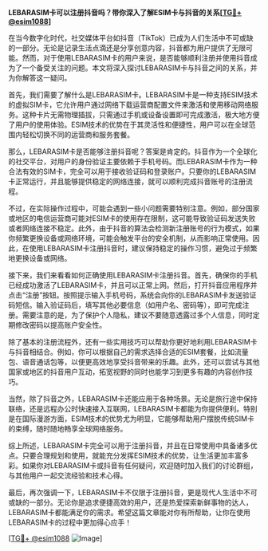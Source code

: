 **LEBARASIM卡可以注册抖音吗？带你深入了解ESIM卡与抖音的关系[[TG💪+ @esim1088](https://t.me/s/esim1088)]**

在当今数字化时代，社交媒体平台如抖音（TikTok）已成为人们生活中不可或缺的一部分。无论是记录生活点滴还是分享创意内容，抖音都为用户提供了无限可能。然而，对于使用LEBARASIM卡的用户来说，是否能够顺利注册并使用抖音成为了一个备受关注的问题。本文将深入探讨LEBARASIM卡与抖音之间的关系，并为你解答这一疑问。

首先，我们需要了解什么是LEBARASIM卡。LEBARASIM卡是一种支持ESIM技术的虚拟SIM卡，它允许用户通过网络下载运营商配置文件来激活和使用移动网络服务。这种卡片无需物理插拔，只需通过手机或设备设置即可完成激活，极大地方便了用户的使用体验。ESIM技术的优势在于其灵活性和便捷性，用户可以在全球范围内轻松切换不同的运营商和服务套餐。

那么，LEBARASIM卡是否能够注册抖音呢？答案是肯定的。抖音作为一个全球化的社交平台，对用户的身份验证主要依赖于手机号码。而LEBARASIM卡作为一种合法有效的SIM卡，完全可以用于接收验证码和登录账户。只要你的LEBARASIM卡正常运行，并且能够提供稳定的网络连接，就可以顺利完成抖音账号的注册流程。

不过，在实际操作过程中，可能会遇到一些小问题需要特别注意。例如，部分国家或地区的电信运营商可能对ESIM卡的使用存在限制，这可能导致验证码发送失败或者网络连接不稳定。此外，由于抖音的算法会检测新注册账号的行为模式，如果你频繁更换设备或网络环境，可能会触发平台的安全机制，从而影响正常使用。因此，在使用LEBARASIM卡注册抖音时，建议保持稳定的操作习惯，避免过于频繁地更换设备或网络。

接下来，我们来看看如何正确使用LEBARASIM卡注册抖音。首先，确保你的手机已经成功激活了LEBARASIM卡，并且可以正常上网。然后，打开抖音应用程序并点击“注册”按钮。按照提示输入手机号码，系统会向你的LEBARASIM卡发送验证码短信。输入验证码后，填写其他必要信息（如用户名、密码等），即可完成注册。需要注意的是，为了保护个人隐私，建议不要随意透露过多个人信息，同时定期修改密码以提高账户安全性。

除了基本的注册流程外，还有一些实用技巧可以帮助你更好地利用LEBARASIM卡与抖音相结合。例如，你可以根据自己的需求选择合适的ESIM套餐，比如流量包、语音通话包等，以便更高效地享受抖音带来的乐趣。此外，还可以尝试与其他国家或地区的抖音用户互动，拓宽视野的同时也能学习到更多有趣的内容创作技巧。

当然，除了抖音之外，LEBARASIM卡还能应用于各种场景。无论是旅行途中保持联络，还是远程办公时快速接入互联网，LEBARASIM卡都能为你提供便利。特别是在国际漫游方面，ESIM技术的优势尤为明显，它能够帮助用户摆脱传统SIM卡的束缚，随时随地畅享全球网络服务。

综上所述，LEBARASIM卡完全可以用于注册抖音，并且在日常使用中具备诸多优点。只要合理规划和使用，就能充分发挥ESIM技术的优势，让生活更加丰富多彩。如果你对LEBARASIM卡或抖音有任何疑问，欢迎随时加入我们的讨论群组，与其他用户一起交流经验和技术心得。

最后，再次强调一下，LEBARASIM卡不仅限于注册抖音，更是现代人生活中不可或缺的一部分。无论你是追求便捷高效的用户，还是热爱探索新鲜事物的达人，LEBARASIM卡都能满足你的需求。希望这篇文章能对你有所帮助，让你在使用LEBARASIM卡的过程中更加得心应手！

[[TG💪+ @esim1088](https://t.me/s/esim1088) ![Image](https://i.postimg.cc/4NQfJmqS/Snipaste-2025-05-13-00-14-12.png)]